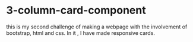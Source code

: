 # 3-column-card-component
this is my second challenge of making a webpage with the involvement of bootstrap, html and css. In it , I have made  responsive cards.
